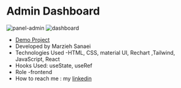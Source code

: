 # Admin Dashboard
![panel-admin](https://github.com/user-attachments/assets/414f0c85-f631-47bb-8ec1-ee9bc522c3f4)
![dashboard](https://github.com/user-attachments/assets/f0a42d53-2c7b-42b0-b1f7-edaaa763a885)
- [Demo Project](https://admin-dashboard-delta-swart.vercel.app/)
- Developed by Marzieh Sanaei
- Technologies Used -HTML, CSS, material UI, Rechart ,Tailwind, JavaScript, React
- Hooks Used: useState, useRef
- Role -frontend
- How to reach me : my
[linkedin](https://www.linkedin.com/in/marzieh-sanaei99)
